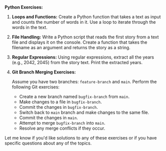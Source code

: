 **Python Exercises:**

1. **Loops and Functions:**
   Create a Python function that takes a text as input and counts the number of words in it. Use a loop to iterate through the words in the text.

2. **File Handling:**
   Write a Python script that reads the first story from a text file and displays it on the console. Create a function that takes the filename as an argument and returns the story as a string.

3. **Regular Expressions:**
   Using regular expressions, extract all the years (e.g., 2042, 2045) from the story text. Print the extracted years.

4. **Git Branch Merging Exercises:**

   Assume you have two branches: `feature-branch` and `main`. Perform the following Git exercises:

   - Create a new branch named `bugfix-branch` from `main`.
   - Make changes to a file in `bugfix-branch`.
   - Commit the changes in `bugfix-branch`.
   - Switch back to `main` branch and make changes to the same file.
   - Commit the changes in `main`.
   - Attempt to merge `bugfix-branch` into `main`.
   - Resolve any merge conflicts if they occur.

Let me know if you'd like solutions to any of these exercises or if you have specific questions about any of the topics.